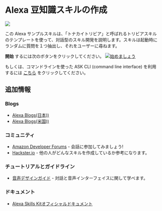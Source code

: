 # Alexa 豆知識スキルの作成
<img src="https://m.media-amazon.com/images/G/01/mobile-apps/dex/alexa/alexa-skills-kit/tutorials/fact/header._TTH_.png" />

この Alexa サンプルスキルは、「トナカイトリビア」と呼ばれるトリビアスキルのテンプレートを使って、対話型のスキル開発を説明します。スキルは起動時にランダムに質問を１つ抽出し、それをユーザーに尋ねます。

**開始** するには次のボタンをクリックしてください。
[![始めましょう](https://m.media-amazon.com/images/G/01/mobile-apps/dex/alexa/alexa-skills-kit/jp/tutorials/general/buttons/button_get_started.png)](instructions/1-voice-user-interface.md)

もしくは、コマンドラインを使った ASK CLI (command line interface) を利用するには [こちら](./instructions/7-cli.md) をクリックしてください。

## 追加情報

### Blogs
* [Alexa Blogs(日本))](https://developer.amazon.com/ja/blogs/alexa/tag/Japan)
* [Alexa Blogs(米国))](https://developer.amazon.com/ja/blogs/alexa)

### コミュニティ
* [Amazon Developer Forums](https://forums.developer.amazon.com/spaces/293/index.html) - 会話に参加してみましょう!
* [Hackster.io](https://www.hackster.io/amazon-alexa) - 他の人がどんなスキルを作成しているか参考になります。

### チュートリアルとガイドライン
* [音声デザインガイド](https://developer.amazon.com/ja/designing-for-voice/) - 対話と音声インターフェイスに関して学べます。

### ドキュメント
*  [Alexa Skills Kitオフィシャルドキュメント](https://developer.amazon.com/docs/ask-overviews/build-skills-with-the-alexa-skills-kit.html)